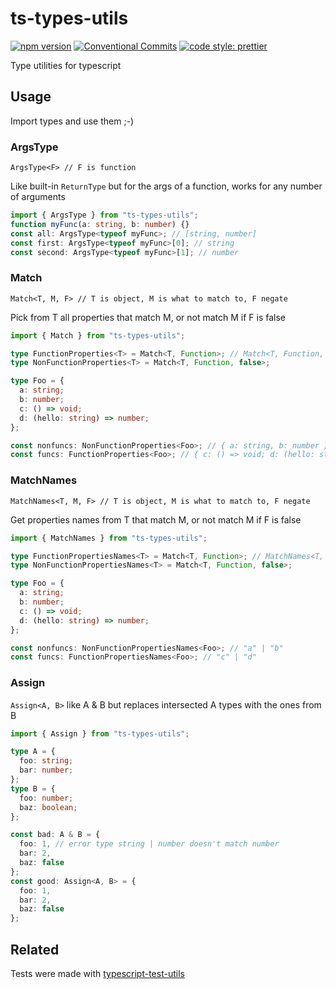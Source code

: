 # ts-types-utils

[![npm version](https://img.shields.io/npm/v/ts-types-utils.svg)](https://www.npmjs.com/package/ts-types-utils)
[![Conventional Commits](https://img.shields.io/badge/Conventional%20Commits-1.0.0-yellow.svg)](https://conventionalcommits.org)
[![code style: prettier](https://img.shields.io/badge/code_style-prettier-ff69b4.svg?style=flat-square)](https://github.com/prettier/prettier)

Type utilities for typescript

## Usage

Import types and use them ;-)

### ArgsType

`ArgsType<F> // F is function`

Like built-in `ReturnType` but for the args of a function, works for any number of arguments

```ts
import { ArgsType } from "ts-types-utils";
function myFunc(a: string, b: number) {}
const all: ArgsType<typeof myFunc>; // [string, number]
const first: ArgsType<typeof myFunc>[0]; // string
const second: ArgsType<typeof myFunc>[1]; // number
```

### Match

`Match<T, M, F> // T is object, M is what to match to, F negate`

Pick from T all properties that match M, or not match M if F is false

```ts
import { Match } from "ts-types-utils";

type FunctionProperties<T> = Match<T, Function>; // Match<T, Function, true>
type NonFunctionProperties<T> = Match<T, Function, false>;

type Foo = {
  a: string;
  b: number;
  c: () => void;
  d: (hello: string) => number;
};

const nonfuncs: NonFunctionProperties<Foo>; // { a: string, b: number }
const funcs: FunctionProperties<Foo>; // { c: () => void; d: (hello: string) => number }
```

### MatchNames

`MatchNames<T, M, F> // T is object, M is what to match to, F negate`

Get properties names from T that match M, or not match M if F is false

```ts
import { MatchNames } from "ts-types-utils";

type FunctionPropertiesNames<T> = Match<T, Function>; // MatchNames<T, Function, true>
type NonFunctionPropertiesNames<T> = Match<T, Function, false>;

type Foo = {
  a: string;
  b: number;
  c: () => void;
  d: (hello: string) => number;
};

const nonfuncs: NonFunctionPropertiesNames<Foo>; // "a" | "b"
const funcs: FunctionPropertiesNames<Foo>; // "c" | "d"
```

### Assign

`Assign<A, B>` like A & B but replaces intersected A types with the ones from B

```ts
import { Assign } from "ts-types-utils";

type A = {
  foo: string;
  bar: number;
};
type B = {
  foo: number;
  baz: boolean;
};

const bad: A & B = {
  foo: 1, // error type string | number doesn't match number
  bar: 2,
  baz: false
};
const good: Assign<A, B> = {
  foo: 1,
  bar: 2,
  baz: false
};
```

## Related

Tests were made with [typescript-test-utils](https://github.com/danielpa9708/typescript-test-utils "typescript-test-utils")
